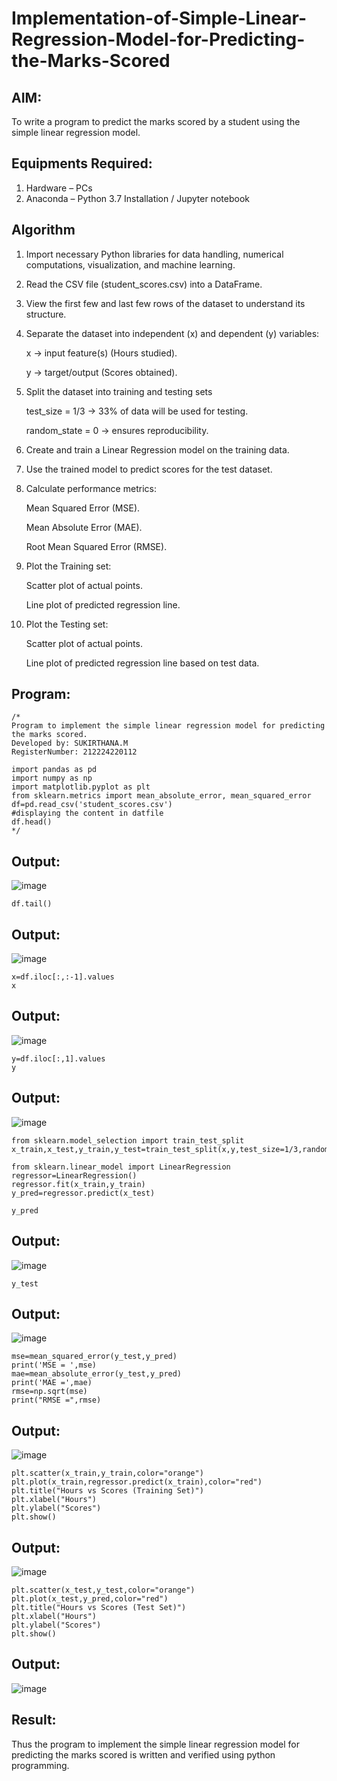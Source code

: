 # Implementation-of-Simple-Linear-Regression-Model-for-Predicting-the-Marks-Scored

## AIM:
To write a program to predict the marks scored by a student using the simple linear regression model.

## Equipments Required:
1. Hardware – PCs
2. Anaconda – Python 3.7 Installation / Jupyter notebook

## Algorithm
1. Import necessary Python libraries for data handling, numerical computations, visualization, and machine learning.
2. Read the CSV file (student_scores.csv) into a DataFrame.
3. View the first few and last few rows of the dataset to understand its structure.
4. Separate the dataset into independent (x) and dependent (y) variables:
   
      x → input feature(s) (Hours studied).
   
      y → target/output (Scores obtained).
   
5. Split the dataset into training and testing sets

      test_size = 1/3 → 33% of data will be used for testing.
   
      random_state = 0 → ensures reproducibility.
   
6. Create and train a Linear Regression model on the training data.
7. Use the trained model to predict scores for the test dataset.
8. Calculate performance metrics:
    
      Mean Squared Error (MSE).
   
      Mean Absolute Error (MAE).
   
      Root Mean Squared Error (RMSE).
   
9. Plot the Training set:
    
      Scatter plot of actual points.
    
      Line plot of predicted regression line.
    
10. Plot the Testing set:
    
      Scatter plot of actual points.
       
      Line plot of predicted regression line based on test data.
## Program:
```
/*
Program to implement the simple linear regression model for predicting the marks scored.
Developed by: SUKIRTHANA.M
RegisterNumber: 212224220112

import pandas as pd 
import numpy as np
import matplotlib.pyplot as plt
from sklearn.metrics import mean_absolute_error, mean_squared_error
df=pd.read_csv('student_scores.csv')
#displaying the content in datfile
df.head()
*/
```
## Output:

![image](https://github.com/user-attachments/assets/d804cf16-5228-4db9-93d1-3428f75692cf)

```
df.tail()
```
## Output:
![image](https://github.com/user-attachments/assets/14175561-2d69-4906-b4d9-2219c2322e04)

```
x=df.iloc[:,:-1].values
x
```
## Output:
![image](https://github.com/user-attachments/assets/74f88050-4327-4033-964c-3e47284c19bd)

```
y=df.iloc[:,1].values
y
```
## Output:
![image](https://github.com/user-attachments/assets/a8483f06-eda4-43e6-b64a-430162e46fee)

```
from sklearn.model_selection import train_test_split
x_train,x_test,y_train,y_test=train_test_split(x,y,test_size=1/3,random_state=0)
```
```
from sklearn.linear_model import LinearRegression
regressor=LinearRegression()
regressor.fit(x_train,y_train)
y_pred=regressor.predict(x_test)
```

```
y_pred
```
## Output:
![image](https://github.com/user-attachments/assets/43cf1218-0e2c-4937-880a-f3fa2877a216)

```
y_test
```
## Output:
![image](https://github.com/user-attachments/assets/7bfb3fec-b7ab-4d2f-b1c0-456f44642aa5)
```
mse=mean_squared_error(y_test,y_pred)
print('MSE = ',mse)
mae=mean_absolute_error(y_test,y_pred)
print('MAE =',mae)
rmse=np.sqrt(mse)
print("RMSE =",rmse)
```
## Output:
![image](https://github.com/user-attachments/assets/14f4545b-ccbb-4c82-97a9-b5b2756816e6)
```
plt.scatter(x_train,y_train,color="orange")
plt.plot(x_train,regressor.predict(x_train),color="red")
plt.title("Hours vs Scores (Training Set)")
plt.xlabel("Hours")
plt.ylabel("Scores")
plt.show()
```
## Output:
![image](https://github.com/user-attachments/assets/79659a03-5e1d-4429-bdfa-cf43173eaedc)

```
plt.scatter(x_test,y_test,color="orange")
plt.plot(x_test,y_pred,color="red")
plt.title("Hours vs Scores (Test Set)")
plt.xlabel("Hours")
plt.ylabel("Scores")
plt.show()
```
## Output:
![image](https://github.com/user-attachments/assets/299c89fe-ee44-4400-8d32-2df1392cae62)

## Result:
Thus the program to implement the simple linear regression model for predicting the marks scored is written and verified using python programming.

